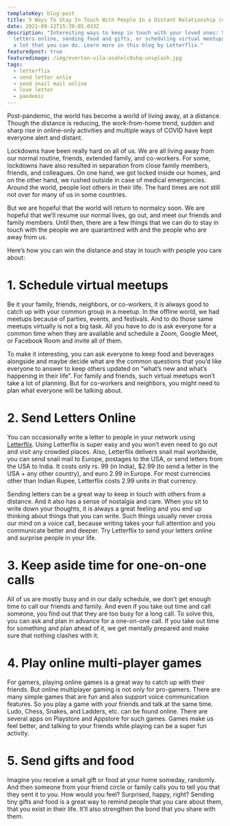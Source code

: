 ```yaml
---
templateKey: blog-post
title: 5 Ways To Stay In Touch With People In a Distant Relationship (#2 Send Letters)
date: 2021-09-12T15:39:05.033Z
description: "Interesting ways to keep in touch with your loved ones: Sending
  letters online, sending food and gifts, or scheduling virtual meetups. There's
  a lot that you can do. Learn more in this blog by Letterflix."
featuredpost: true
featuredimage: /img/everton-vila-asahnlc0vhq-unsplash.jpg
tags:
  - letterflix
  - send letter onlie
  - send snail mail online
  - love letter
  - pandemic
---
```

Post-pandemic, the world has become a world of living away, at a distance. Though the distance is reducing, the work-from-home trend, sudden and sharp rise in online-only activities and multiple ways of COVID have kept everyone alert and distant.

Lockdowns have been really hard on all of us. We are all living away from our normal routine, friends, extended family, and co-workers. For some, lockdowns have also resulted in separation from close family members, friends, and colleagues. On one hand, we got locked inside our homes, and on the other hand, we rushed outside in case of medical emergencies. Around the world, people lost others in their life. The hard times are not still not over for many of us in some countries.

But we are hopeful that the world will return to normalcy soon. We are hopeful that we’ll resume our normal lives, go out, and meet our friends and family members. Until then, there are a few things that we can do to stay in touch with the people we are quarantined with and the people who are away from us.

Here’s how you can win the distance and stay in touch with people you care about:

# 1. Schedule virtual meetups

Be it your family, friends, neighbors, or co-workers, it is always good to catch up with your common group in a meetup. In the offline world, we had meetups because of parties, events, and festivals. And to do those same meetups virtually is not a big task. All you have to do is ask everyone for a common time when they are available and schedule a Zoom, Google Meet, or Facebook Room and invite all of them.

To make it interesting, you can ask everyone to keep food and beverages alongside and maybe decide what are the common questions that you’d like everyone to answer to keep others updated on “what’s new and what’s happening in their life”. For family and friends, such virtual meetups won’t take a lot of planning. But for co-workers and neighbors, you might need to plan what everyone will be talking about.

# 2. Send Letters Online

You can occasionally write a letter to people in your network using [Letterflix](https://letterflix.com). Using Letterflix is super easy and you won’t even need to go out and visit any crowded places. Also, Letterflix delivers snail mail worldwide, you can send snail mail to Europe, postages to the USA, or send letters from the USA to India. It costs only rs. 99 (in India), $2.99 (to send a letter in the USA + any other country), and euro 2.99 in Europe. For most currencies other than Indian Rupee, Letterflix costs 2.99 units in that currency.

Sending letters can be a great way to keep in touch with others from a distance. And it also has a sense of nostalgia and care. When you sit to write down your thoughts, it is always a great feeling and you end up thinking about things that you can write. Such things usually never cross our mind on a voice call, because writing takes your full attention and you communicate better and deeper. Try Letterflix to send your letters online and surprise people in your life.

# 3. Keep aside time for one-on-one calls

All of us are mostly busy and in our daily schedule, we don’t get enough time to call our friends and family. And even if you take out time and call someone, you find out that they are too busy for a long call. To solve this, you can ask and plan in advance for a one-on-one call. If you take out time for something and plan ahead of it, we get mentally prepared and make sure that nothing clashes with it.

# 4. Play online multi-player games

For gamers, playing online games is a great way to catch up with their friends. But online multiplayer gaming is not only for pro-gamers. There are many simple games that are fun and also support voice communication features. So you play a game with your friends and talk at the same time. Ludo, Chess, Snakes, and Ladders, etc. can be found online. There are several apps on Playstore and Appstore for such games. Games make us feel better, and talking to your friends while playing can be a super fun activity.

# 5. Send gifts and food

Imagine you receive a small gift or food at your home someday, randomly. And then someone from your friend circle or family calls you to tell you that they sent it to you. How would you feel? Surprised, happy, right? Sending tiny gifts and food is a great way to remind people that you care about them, that you exist in their life. It’ll also strengthen the bond that you share with them.